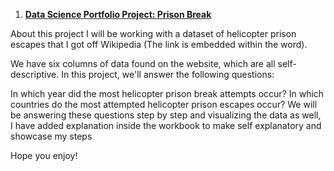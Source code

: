 1. **[Data Science Portfolio Project: Prison Break](https://gist.github.com/nmsalama007/81a0804d36646772885f1874af0d3d3b)**
<script src="https://gist.github.com/nmsalama007/81a0804d36646772885f1874af0d3d3b.js"></script>


About this project
I will be working with a dataset of helicopter prison escapes that I got off Wikipedia (The link is embedded within the word).

We have six columns of data found on the website, which are all self-descriptive. In this project, we'll answer the following questions:

In which year did the most helicopter prison break attempts occur?
In which countries do the most attempted helicopter prison escapes occur?
We will be answering these questions step by step and visualizing the data as well, I have added explanation inside the workbook to make self explanatory and showcase my steps

Hope you enjoy!

